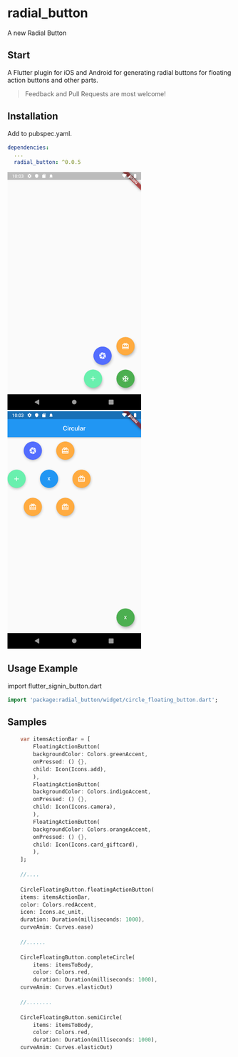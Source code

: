 # radial_button

A new Radial Button 


## Start

A Flutter plugin for iOS and Android for generating radial buttons for floating action buttons and other parts.

> Feedback and Pull Requests are most welcome!

## Installation

Add to pubspec.yaml.

```yaml
dependencies:
  ...
  radial_button: ^0.0.5
```

<img src="https://github.com/Bwolfs2/radial_button/raw/master/assets/1562709801.png" width="300">

<img src="https://github.com/Bwolfs2/radial_button/raw/master/assets/1562709828.png" width="300">


## Usage Example

import flutter_signin_button.dart

```dart
import 'package:radial_button/widget/circle_floating_button.dart';
```

## Samples

```dart
    var itemsActionBar = [
        FloatingActionButton(
        backgroundColor: Colors.greenAccent,
        onPressed: () {},
        child: Icon(Icons.add),
        ),
        FloatingActionButton(
        backgroundColor: Colors.indigoAccent,
        onPressed: () {},
        child: Icon(Icons.camera),
        ),
        FloatingActionButton(
        backgroundColor: Colors.orangeAccent,
        onPressed: () {},
        child: Icon(Icons.card_giftcard),
        ),
    ];
    
    //....

    CircleFloatingButton.floatingActionButton(
    items: itemsActionBar,
    color: Colors.redAccent,
    icon: Icons.ac_unit,
    duration: Duration(milliseconds: 1000),
    curveAnim: Curves.ease)

    //......

    CircleFloatingButton.completeCircle(
        items: itemsToBody,
        color: Colors.red,
        duration: Duration(milliseconds: 1000),
    curveAnim: Curves.elasticOut)

    //........

    CircleFloatingButton.semiCircle(
        items: itemsToBody,
        color: Colors.red,
        duration: Duration(milliseconds: 1000),
    curveAnim: Curves.elasticOut)
```